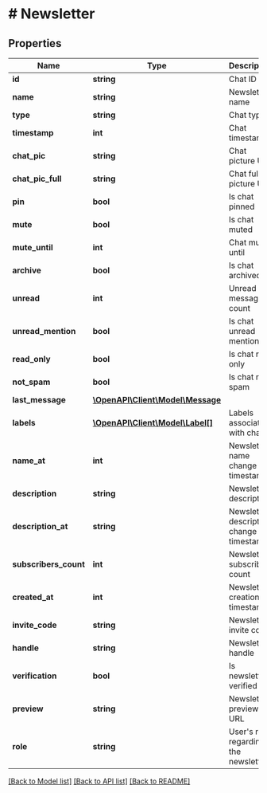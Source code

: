 # # Newsletter

## Properties

Name | Type | Description | Notes
------------ | ------------- | ------------- | -------------
**id** | **string** | Chat ID |
**name** | **string** | Newsletter name |
**type** | **string** | Chat type |
**timestamp** | **int** | Chat timestamp | [optional]
**chat_pic** | **string** | Chat picture URL | [optional]
**chat_pic_full** | **string** | Chat full picture URL | [optional]
**pin** | **bool** | Is chat pinned | [optional]
**mute** | **bool** | Is chat muted | [optional]
**mute_until** | **int** | Chat mute until | [optional]
**archive** | **bool** | Is chat archived | [optional]
**unread** | **int** | Unread messages count | [optional]
**unread_mention** | **bool** | Is chat unread mention | [optional]
**read_only** | **bool** | Is chat read only | [optional]
**not_spam** | **bool** | Is chat not spam | [optional]
**last_message** | [**\OpenAPI\Client\Model\Message**](Message.md) |  | [optional]
**labels** | [**\OpenAPI\Client\Model\Label[]**](Label.md) | Labels associated with chat | [optional]
**name_at** | **int** | Newsletter name change timestamp | [optional]
**description** | **string** | Newsletter description | [optional]
**description_at** | **string** | Newsletter description change timestamp | [optional]
**subscribers_count** | **int** | Newsletter subscribers count | [optional]
**created_at** | **int** | Newsletter creation timestamp | [optional]
**invite_code** | **string** | Newsletter invite code | [optional]
**handle** | **string** | Newsletter handle | [optional]
**verification** | **bool** | Is newsletter verified | [optional]
**preview** | **string** | Newsletter preview URL | [optional]
**role** | **string** | User&#39;s role regarding the newsletter | [optional]

[[Back to Model list]](../../README.md#models) [[Back to API list]](../../README.md#endpoints) [[Back to README]](../../README.md)
